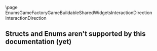 \page EnumsGameFactoryGameBuildableSharedWidgetsInteractionDirection InteractionDirection
## Structs and Enums aren't supported by this documentation (yet)
